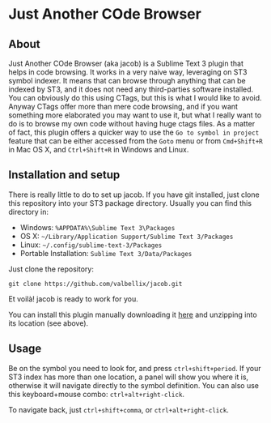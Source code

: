 Just Another COde Browser
=========================

About
-----
Just Another COde Browser (aka jacob) is a Sublime Text 3 plugin that helps in code browsing. It works in a very naive way, leveraging on ST3 symbol indexer. It means that can browse through anything that can be indexed by ST3, and it does not need any third-parties software installed. You can obviously do this using CTags, but this is what I would like to avoid. Anyway CTags offer more than mere code browsing, and if you want something more elaborated you may want to use it, but what I really want to do is to browse my own code without having huge ctags files. As a matter of fact, this plugin offers a quicker way to use the `Go to symbol in project` feature that can be either accessed from the `Goto` menu or from `Cmd+Shift+R` in Mac OS X, and `Ctrl+Shift+R` in Windows and Linux.

Installation and setup
----------------------
There is really little to do to set up jacob. If you have git installed, just clone this repository into your ST3 package directory. Usually you can find this directory in:

* Windows: `%APPDATA%\Sublime Text 3\Packages`
* OS X: `~/Library/Application Support/Sublime Text 3/Packages`
* Linux: `~/.config/sublime-text-3/Packages`
* Portable Installation: `Sublime Text 3/Data/Packages`

Just clone the repository:

    git clone https://github.com/valbellix/jacob.git

Et voilà! jacob is ready to work for you.

You can install this plugin manually downloading it [here](https://github.com/valbellix/jacob/archive/master.zip) and unzipping into its location (see above).

Usage
-----
Be on the symbol you need to look for, and press `ctrl+shift+period`. If your ST3 index has more than one location, a panel will show you where it is, otherwise it will navigate directly to the symbol definition. You can also use this keyboard+mouse combo: `ctrl+alt+right-click`.

To navigate back, just `ctrl+shift+comma`, or `ctrl+alt+right-click`.
